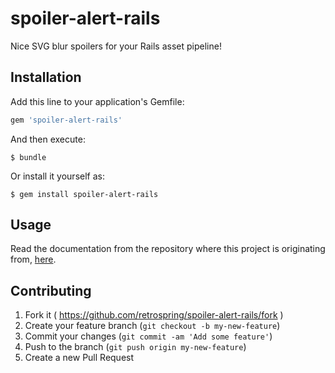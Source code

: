 # spoiler-alert-rails

Nice SVG blur spoilers for your Rails asset pipeline!

## Installation

Add this line to your application's Gemfile:

```ruby
gem 'spoiler-alert-rails'
```

And then execute:

    $ bundle

Or install it yourself as:

    $ gem install spoiler-alert-rails

## Usage

Read the documentation from the repository where this project is originating from, [here](https://github.com/joshbuddy/spoiler-alert).

## Contributing

1. Fork it ( https://github.com/retrospring/spoiler-alert-rails/fork )
2. Create your feature branch (`git checkout -b my-new-feature`)
3. Commit your changes (`git commit -am 'Add some feature'`)
4. Push to the branch (`git push origin my-new-feature`)
5. Create a new Pull Request
